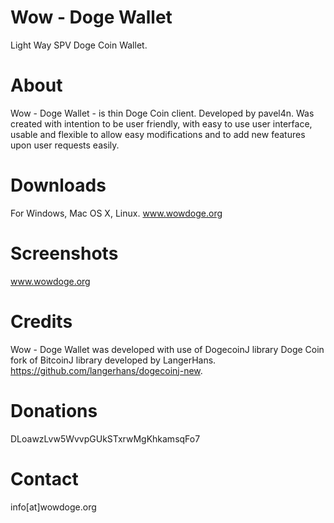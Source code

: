 Wow - Doge Wallet
=================

Light Way SPV Doge Coin Wallet.

About
=====
Wow - Doge Wallet - is thin Doge Coin client. Developed by pavel4n. Was created with intention to be user friendly, with easy to use user interface, usable and flexible to allow easy modifications and to add new features upon user requests easily.

Downloads
=========
For Windows, Mac OS X, Linux. www.wowdoge.org

Screenshots
===========
www.wowdoge.org

Credits
=======
Wow - Doge Wallet was developed with use of DogecoinJ library Doge Coin fork of BitcoinJ library developed by LangerHans. https://github.com/langerhans/dogecoinj-new.

Donations
=========

DLoawzLvw5WvvpGUkSTxrwMgKhkamsqFo7

Contact
=======

info[at]wowdoge.org

